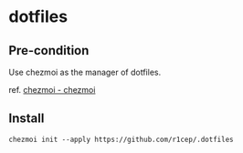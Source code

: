 # dotfiles

## Pre-condition

Use chezmoi as the manager of dotfiles.

ref. [chezmoi - chezmoi](https://www.chezmoi.io/)

## Install

```shell
chezmoi init --apply https://github.com/r1cep/.dotfiles
```
